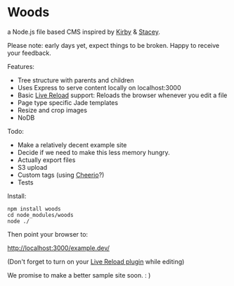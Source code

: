 Woods
=====

a Node.js file based CMS inspired by [Kirby](http://getkirby.com/) & [Stacey](http://www.staceyapp.com/).

Please note: early days yet, expect things to be broken. Happy to receive your feedback.

Features:

*   Tree structure with parents and children
*   Uses Express to serve content locally on localhost:3000
*   Basic [Live Reload](https://chrome.google.com/webstore/detail/livereload/jnihajbhpnppcggbcgedagnkighmdlei) support: Reloads the browser whenever you edit a file
*   Page type specific Jade templates
*   Resize and crop images
*   NoDB

Todo:

*   Make a relatively decent example site
*   Decide if we need to make this less memory hungry.
*   Actually export files
*   S3 upload
*   Custom tags (using [Cheerio](https://github.com/MatthewMueller/cheerio)?)
*   Tests

Install:

    npm install woods
    cd node_modules/woods
    node ./

Then point your browser to:

[http://localhost:3000/example.dev/](http://localhost:3000/example.dev/)

(Don't forget to turn on your [Live Reload plugin](https://chrome.google.com/webstore/detail/livereload/jnihajbhpnppcggbcgedagnkighmdlei) while editing)

We promise to make a better sample site soon. : )
